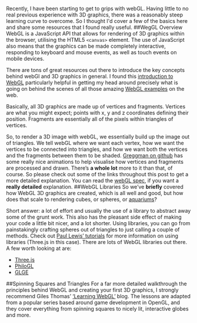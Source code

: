 Recently, I have been starting to get to grips with webGL. Having little to no real previous experience with 3D graphics, there was a reasonably steep learning curve to overcome. So I thought I'd cover a few of the basics here and share some resources that I found really useful.
##WegGL Overview
WebGL is a JavaScript API that allows for rendering of 3D graphics within the browser, utilising the HTML5 <code>&lt;canvas&gt;</code> element. The use of JavaScript also means that the graphics can be made completely interactive, responding to keyboard and mouse events, as well as touch events on mobile devices.

There are tons of great resources out there to introduce the key concepts behind webGl and 3D graphics in general. I found this [introduction to WebGL]( http://dev.opera.com/articles/view/an-introduction-to-webgl/) particularly helpful in getting my head around precisely what is going on behind the scenes of all those amazing [WebGL examples](http://www.chromeexperiments.com/webgl/) on the web. 

Basically, all 3D graphics are made up of vertices and fragments. Vertices are what you might expect; points with x, y and z coordinates defining their position. Fragments are essentially all of the pixels within triangles of vertices. 

So, to render a 3D image with webGL, we essentially build up the image out of triangles. We tell webGL where we want each vertex, how we want the vertices to be connected into triangles, and how we want both the vertices and the fragments between them to be shaded. [Greggman on github]( http://greggman.github.io/webgl-fundamentals/webgl/lessons/webgl-how-it-works.html) has some really nice animations to help visualise how vertices and fragments are processed and drawn.
There’s **a whole lot** more to it than that, of course. So please check out some of the links throughout this post to get a more detailed explanation. You can read the [webGL spec]( http://www.khronos.org/registry/webgl/specs/latest/1.0/), if you want a **really detailed** explanation.
##WebGL Libraries
So we’ve **briefly** covered how WebGL 3D graphics are created, which is all well and good, but how does that scale to rendering cubes, or spheres, or [aquariums]( https://webglsamples.googlecode.com/hg/aquarium/aquarium.html)? 

Short answer: a lot of effort and usually the use of a library to abstract away some of the grunt work. This also has the pleasant side effect of making your code a little bit nicer, and a lot shorter.
Using libraries, you can go from painstakingly crafting spheres out of triangles to just calling a couple of methods. Check out [Paul Lewis’ tutorials]( http://www.aerotwist.com/) for more information on using libraries (Three.js  in this case).
There are lots of WebGL libraries out there. A few worth looking at are:
*	[Three.js]( https://github.com/mrdoob/three.js#readme)
*	[PhiloGL]( http://www.senchalabs.org/philogl/)
*	[GLGE](http://www.glge.org/)

##Spinning Squares and Triangles
For a far more detailed walkthrough the principles behind WebGL and creating your first 3D graphics, I strongly recommend Giles Thomas’ [‘Learning WebGL’]( http://learningwebgl.com/blog/) blog. The lessons are adapted from a popular series based around game development in OpenGL, and they cover everything from spinning squares to nicely lit, interactive globes and more.
